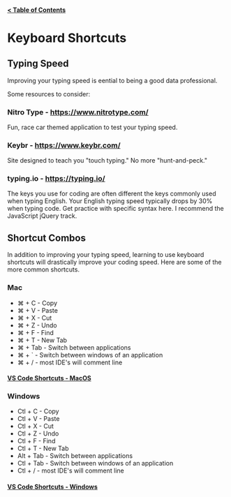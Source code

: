 #### [< Table of Contents](README.md)

# Keyboard Shortcuts

## Typing Speed

Improving your typing speed is eential to being a good data professional.

Some resources to consider:

### Nitro Type - https://www.nitrotype.com/

Fun, race car themed application to test your typing speed.

### Keybr - https://www.keybr.com/

Site designed to teach you "touch typing." No more "hunt-and-peck."

### typing.io - https://typing.io/

The keys you use for coding are often different the keys commonly used when typing English. Your English typing speed typically drops by 30% when typing code. Get practice with specific syntax here. I recommend the JavaScript jQuery track.

## Shortcut Combos

In addition to improving your typing speed, learning to use keyboard shortcuts will drastically improve your coding speed. Here are some of the more common shortcuts.

### Mac

- ⌘ + C - Copy
- ⌘ + V - Paste
- ⌘ + X - Cut
- ⌘ + Z - Undo
- ⌘ + F - Find
- ⌘ + T - New Tab
- ⌘ + Tab - Switch between applications
- ⌘ + ` - Switch between windows of an application
- ⌘ + / - most IDE's will comment line

#### [VS Code Shortcuts - MacOS](https://code.visualstudio.com/shortcuts/keyboard-shortcuts-macos.pdf)

### Windows

- Ctl + C - Copy
- Ctl + V - Paste
- Ctl + X - Cut
- Ctl + Z - Undo
- Ctl + F - Find
- Ctl + T - New Tab
- Alt + Tab - Switch between applications
- Ctl + Tab - Switch between windows of an application
- Ctl + / - most IDE's will comment line

#### [VS Code Shortcuts - Windows](https://code.visualstudio.com/shortcuts/keyboard-shortcuts-windows.pdf)
